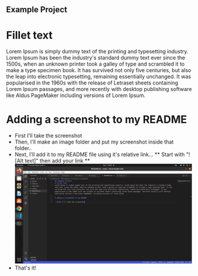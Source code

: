 ## Example Project
# Fillet text
Lorem Ipsum is simply dummy text of the printing and typesetting industry. Lorem Ipsum has been the industry's standard dummy text ever since the 1500s, when an unknown printer took a galley of type and scrambled it to make a type specimen book. It has survived not only five centuries, but also the leap into electronic typesetting, remaining essentially unchanged. It was popularised in the 1960s with the release of Letraset sheets containing Lorem Ipsum passages, and more recently with desktop publishing software like Aldus PageMaker including versions of Lorem Ipsum.

# Adding a screenshot to my README

* First I'll take the screenshot
* Then, I'll make an image folder and put my screenshot inside that folder..
* Next, I'll add it to my README file using it's relative link...
** Start with "![Alt text]" then add your link
** ![Alt text](./image/Screenshot%20from%202022-12-07%2008-59-42.png)
* That's it!